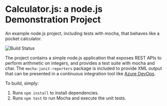 Calculator.js: a node.js Demonstration Project
==============================================
An example node.js project, including tests with mocha, that behaves like
a pocket calculator.

![Build Status](https://dev.azure.com/avyushkovdevops/avyushkovdevops/_apis/build/status/wowbios.calculator?branchName=master)

The project contains a simple node.js application that exposes REST APIs
to perform arithmetic on integers, and provides a test suite with mocha
and chai.  The `mocha-junit-reporters` package is included to provide XML
output that can be presented in a continuous integration tool like
[Azure DevOps](https://azure.com/devops).

To build, simply:

1. Runs `npm install` to install dependencies.
2. Runs `npm test` to run Mocha and execute the unit tests.

